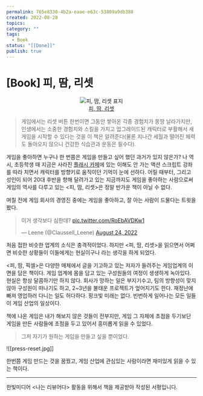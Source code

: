 ```yaml
---
permalink: 765e8330-4b2a-eaae-e63c-53809a9db388
created: 2022-08-28
topics: 
category: ""
tags:
  - Book
status: "[[Done]]"
publish: true
---
```


# \[Book] 피, 땀, 리셋

<p align="center">
<img alt="피, 땀, 리셋 표지" src="https://www.hanbit.co.kr/data/books/B9325418967_l.jpg"><br />
<a href="https://www.hanbit.co.kr/store/books/look.php?p_code=B9325418967">피, 땀, 리셋</a>
</p>

> 게임에서는 리셋 버튼 한번이면 그동안 쌓아온 각종 경험치가 몽땅 날라가지만, 인생에서는 소중한 경험치와 스킬을 가지고 업그레이드된 캐릭터로 부활해서 새 게임을 시작할 수 있다는 것을 이 책은 알려준다(물론 지나간 세월과 떨어진 체력도 돌아오지 않으니 건강한 식습관과 운동은 필수다).

게임을 좋아하면 누구나 한 번쯤은 게임을 만들고 싶어 했던 과거가 있지 않은가? 나 역시, 초등학생 때 지금은 사라진 [플래시 카페](https://namu.wiki/w/쉬프트%20카페)에 있는 이해도 안 가는 액션 스크립트 강좌를 따라 치면서 캐릭터를 방향키로 움직이던 기억이 눈에 선하다. 어릴 때부터, 그리고 성인이 되어 20대 후반을 향해 달려가고 있는 지금까지도 게임을 좋아하는 사람으로써 게임의 역사를 다루고 있는 <피, 땀, 리셋>은 정말 반가운 책이 아닐 수 없다.

며칠 전에 게임 회사의 경영진 중에는 게임을 좋아하고, 잘 아는 사람이 드물다는 트윗을 봤다. 

<blockquote class="twitter-tweet"><p lang="ko" dir="ltr">이거 생각보다 심한데? <a href="https://t.co/RoEbAVDKw1">pic.twitter.com/RoEbAVDKw1</a></p>&mdash; Leene (@Claussell_Leene) <a href="https://twitter.com/Claussell_Leene/status/1562335667065360390?ref_src=twsrc%5Etfw">August 24, 2022</a></blockquote> <script async src="https://platform.twitter.com/widgets.js" charset="utf-8"></script>

처음 접한 비슷한 업계의 소식은 충격적이었다. 하지만 <피, 땀, 리셋>을 읽으면서 어쩌면 비슷한 상황들이 이들에게는 현실이구나 라는 생각을 하게 되었다.

<피, 땀, 픽셀>은 다양한 매체에서 글을 기고하고 있는 저자가 들려주는 게임업계의 이면을 담은 책이다. 게임 업계에 몸을 담고 있는 구성원들의 여정이 생생하게 녹아있다. 현실은 항상 달콤하기만 하지 않다. 회사가 망하는 일은 부지기수고, 팀의 방향성이 맞지 않아 구성원이 떠나기도 하고, 2~3년을 불태운 프로젝트가 엎어지기도 한다. 재정난에 빠져 영업하러 다니는 일도 허다하다. 핑크빛 미래는 없다. 빈번하게 일어나는 모든 일들이 게임 산업의 일상이다.

책에 나온 게임은 내가 해보지 않은 것들이 전부지만, 게임 그 자체에 초점을 두기보단 게임을 만든 사람들에 초점을 두고 있어서 흥미롭게 읽을 수 있었다. 

> 그저 자기가 원하는 게임을 만들고 싶을 뿐이었다.

![[press-reset.jpg]]

한번쯤 게임 만드는 것을 꿈꿨고, 게임 산업에 관심있는 사람이라면 재미있게 읽을 수 있는 책이다. 

---

한빛미디어 \<나는 리뷰어다> 활동을 위해서 책을 제공받아 작성된 서평입니다.